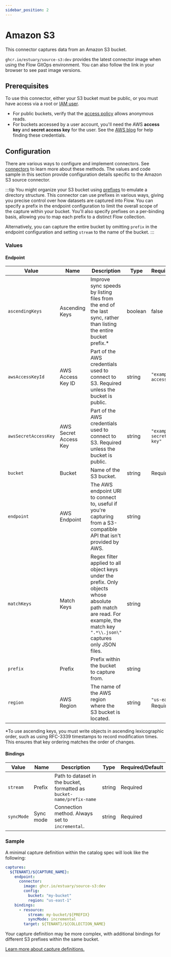 ```yaml
---
sidebar_position: 2
---
```

# Amazon S3

This connector captures data from an Amazon S3 bucket.

`ghcr.io/estuary/source-s3:dev` provides the latest connector image when using the Flow GitOps environment. You can also follow the link in your browser to see past image versions.

## Prerequisites

To use this connector, either your S3 bucket must be public,
or you must have access via a root or [IAM user](https://docs.aws.amazon.com/IAM/latest/UserGuide/id_users.html).

* For public buckets, verify that the [access policy](https://docs.aws.amazon.com/AmazonS3/latest/userguide/access-control-overview.html#access-control-resources-manage-permissions-basics) allows anonymous reads.
* For buckets accessed by a user account, you'll need the AWS **access key** and **secret access key** for the user.
See the [AWS blog](https://aws.amazon.com/blogs/security/wheres-my-secret-access-key/) for help finding these credentials.

## Configuration

There are various ways to configure and implement connectors. See [connectors](../../../concepts/connectors.md#using-connectors) to learn more about these methods. The values and code sample in this section provide configuration details specific to the Amazon S3 source connector.

:::tip
You might organize your S3 bucket using [prefixes](https://docs.aws.amazon.com/AmazonS3/latest/userguide/using-prefixes.html) to emulate a directory structure.
This connector can use prefixes in various ways, giving you precise control over how datasets are captured into Flow.
You can specify a prefix in the endpoint configuration to limit the overall scope of the capture within your bucket.
You'll also specify prefixes on a per-binding basis, allowing you to map each prefix to a distinct Flow collection.

Alternatively, you can capture the entire bucket by omitting `prefix` in the endpoint configuration and
setting `stream` to the name of the bucket.
:::

### Values

#### Endpoint

| Value | Name| Description | Type | Required/Default |
|---|---|---|---|---|
| `ascendingKeys`| Ascending Keys | Improve sync speeds by listing files from the end of the last sync, rather than listing the entire bucket prefix.* | boolean | false |
| `awsAccessKeyId`| AWS Access Key ID | Part of the AWS credentials used to connect to S3. Required unless the bucket is public. | string | `"example-aws-access-key-id"` |
| `awsSecretAccessKey` | AWS Secret Access Key | Part of the AWS credentials used to connect to S3. Required unless the bucket is public. | string | `"example-aws-secret-access-key"` |
| `bucket` | Bucket | Name of the S3 bucket. | string | Required |
| `endpoint`| AWS Endpoint | The AWS endpoint URI to connect to, useful if you're capturing from a S3-compatible API that isn't provided by AWS. | string | |
| `matchKeys` | Match Keys | Regex filter applied to all object keys under the prefix. Only objects whose absolute path match are read. For example, the match key `".*\\.json\"` captures only JSON files. | string | |
| `prefix` | Prefix | Prefix within the bucket to capture from. | string | |
| `region` | AWS Region | The name of the AWS region where the S3 bucket is located. | string | `"us-east-1"`, Required |

*To use ascending keys, you must write objects in ascending lexicographic order, such as using RFC-3339 timestamps to record modification times.
This ensures that key ordering matches the order of changes.

#### Bindings

| Value | Name| Description | Type | Required/Default |
|---|---|---|---|---|
| `stream` | Prefix | Path to dataset in the bucket, formatted as `bucket-name/prefix-name` | string | Required |
| `syncMode` | Sync mode | Connection method. Always set to `incremental`. | string | Required |

### Sample

A minimal capture definition within the catalog spec will look like the following:

```yaml
captures:
  ${TENANT}/${CAPTURE_NAME}:
    endpoint:
      connector:
        image: ghcr.io/estuary/source-s3:dev
        config:
          bucket: "my-bucket"
          region: "us-east-1"
    bindings:
      - resource:
          stream: my-bucket/${PREFIX}
          syncMode: incremental
        target: ${TENANT}/${COLLECTION_NAME}

```

Your capture definition may be more complex, with additional bindings for different S3 prefixes within the same bucket.

[Learn more about capture definitions.](../../../concepts/captures.md#pull-captures)